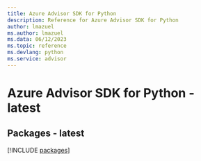 ```yaml
---
title: Azure Advisor SDK for Python
description: Reference for Azure Advisor SDK for Python
author: lmazuel
ms.author: lmazuel
ms.data: 06/12/2023
ms.topic: reference
ms.devlang: python
ms.service: advisor
---
```

# Azure Advisor SDK for Python - latest
## Packages - latest
[!INCLUDE [packages](advisor-index.md)]